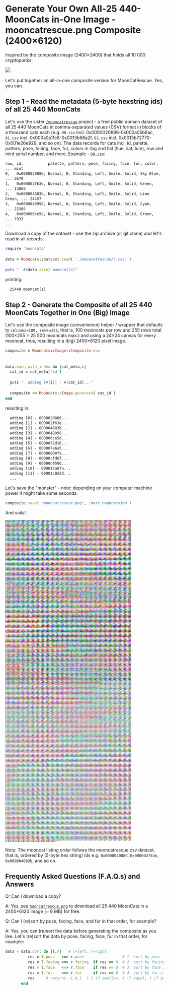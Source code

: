 # Generate Your Own All-25 440-MoonCats in-One Image - mooncatrescue.png Composite (2400×6120)


Inspired by the composite image (2400×2400) that holds all 10 000 cryptopunks:

![](https://github.com/cryptopunksnotdead/awesome-cryptopunks-bubble/raw/master/i/punks-zoom.png)



Let's put together an all-in-one composite version for MoonCatRescue.
Yes, you can.



## Step 1 - Read the metadata (5-byte hexstring ids) of all 25 440 MoonCats


Let's use the sister [`/mooncatrescue`](https://github.com/cryptocopycats/mooncatrescue) project - a free public domain
dataset of all 25 440 MoonCats
in comma-separated values (CSV) format
in blocks of a thousand cats each
(e.g.
`00.csv` incl. 0x0000020886-0x000a05b9ac,
`01.csv` incl. 0x000a0a11c8-0x0013b68a2f,
`02.csv` incl. 0x0013b72770-0x001e26e929,
and so on).
The data records for cats
incl. id, palette, pattern, pose, facing, face, fur, colors in rbg and hsl (hue, sat, lum), row and mint serial number,
and more.
Example - [`00.csv`](https://github.com/cryptocopycats/mooncatrescue/blob/master/00.csv):


```
row, id,           palette, pattern, pose, facing, face, fur, color,    ... mint
0,   0x0000020886, Normal, 0, Standing, Left, Smile, Solid, Sky Blue,   ... 2679
1,   0x000002f63e, Normal, 0, Standing, Left, Smile, Solid, Green,      ... 13869
2,   0x000004683b, Normal, 0, Standing, Left, Smile, Solid, Lime Green, ... 24457
3,   0x0000048998, Normal, 0, Standing, Left, Smile, Solid, Cyan,       ... 22386
4,   0x000006ce5d, Normal, 0, Standing, Left, Smile, Solid, Green,      ... 7933
...
```


Download a copy of the dataset - use the zip archive (or git clone)
and let's read in all records:


``` ruby
require 'mooncats'

data = Mooncats::Dataset.read( './mooncatrescue/*.csv' )

puts "  #{data.size} mooncat(s)"
```

printing:

```
  25440 mooncat(s)
```



## Step 2 - Generate the Composite of all 25 440 MoonCats Together in One (Big) Image

Let's use the composite image (convenience) helper / wrapper
that defaults to `columns=100, rows=255`, that is,
100 mooncats per row and 255 rows total (100×255 = 25 500 mooncats max.)
and using a 24×24 canvas for every mooncat, thus,
resulting in a (big) 2400×6120 pixel image.


``` ruby
composite = Mooncats::Image::Composite.new


data.each_with_index do |cat_meta,i|
  cat_id = cat_meta['id']

  puts "  adding [#{i}] - #{cat_id}..."

  composite << Mooncats::Image.generate( cat_id )
end
```

resulting in:

```
  adding [0] - 0000020886...
  adding [1] - 000002f63e...
  adding [2] - 000004683b...
  adding [3] - 0000048998...
  adding [4] - 000006ce5d...
  adding [5] - 0000072d16...
  adding [6] - 000007a6a5...
  adding [7] - 00000800fa...
  adding [8] - 00000cfd6f...
  adding [9] - 00000d9506...
  adding [10] - 000017a67a...
  adding [11] - 00001c0d3d...
  ...
```


Let's save the "monster" - note: depending on your computer machine power it might take some seconds.

``` ruby
composite.save( 'mooncatrescue.png', :best_compression )
```


And voila!

![](https://github.com/cryptocopycats/awesome-mooncatrescue-bubble/raw/master/i/mooncatrescue-zoom.png)



Note: The mooncat listing order follows the mooncatrescue.csv dataset, that is, ordered by (5-byte hex string) ids e.g. `0x0000020886`, `0x000002f63e`, `0x000004683b`, and so on.






## Frequently Asked Questions (F.A.Q.s) and Answers

Q: Can I download a copy?

A: Yes, see [`mooncatrescue.png`](https://github.com/cryptocopycats/awesome-mooncatrescue-bubble/blob/master/i/mooncatrescue.png) to download all 25 440 MoonCats in a 2400×6120 image (~ 6 MB) for free.


Q: Can I (re)sort by pose, facing, face, and fur in that order, for example?

A: Yes, you can (re)sort the data before generating the composite
as you like.
Let's (re)sort the data
by pose, facing, face, fur in that order, for example:

``` ruby
data = data.sort do |l,r|   # l=left, r=right
          res = l.pose   <=> r.pose                 # 1. sort by pose
          res = l.facing <=> r.facing  if res == 0  # 2. sort by facing if pose is equal (0)
          res = l.face   <=> r.face    if res == 0  # 3. sort by face if facing is equal (0) too
          res = l.fur    <=> r.fur     if res == 0  # 4. sort by fur if face is equal (0) too
          res     # returns -1,0,1  (-1 if smaller, 0 if equal, 1 if greater)
       end
```
